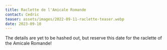 ```yaml
---
title: Raclette de l'Amicale Romande
contact: Cedric
teaser: assets/images/2022-09-11-raclette-teaser.webp
date: 2023-09-10
---
```


The details are yet to be hashed out, but reserve this date for the raclette of
the Amicale Romande!
